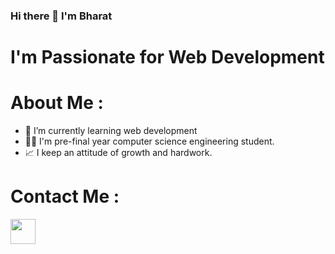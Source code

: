 ### Hi there 👋 I'm Bharat 

# I'm Passionate for Web Development

<!--
**Bharat8989/Bharat8989** is a ✨ _special_ ✨ repository because its `README.md` (this file) appears on your GitHub profile.

Here are some ideas to get you started:

- 🔭 I’m currently working on ...
- 🌱 I’m currently learning ...
- 👯 I’m looking to collaborate on ...
- 🤔 I’m looking for help with ...
- 💬 Ask me about ...
- 📫 How to reach me: ...
- 😄 Pronouns: ...
- ⚡ Fun fact: ...
-->

# About Me :

- 🔭 I’m currently learning web development
- 🧑‍💻 I'm pre-final year computer science engineering student.
- 📈 I keep an attitude of growth and hardwork.


# Contact Me : 
<a href="[https://www.instagram.com/bharat_kadam__96k/](https://www.linkedin.com/in/bharat-kadam-044aa6247/)"><img src="[https://upload.wikimedia.org/wikipedia/commons/thumb/a/a5/Instagram_icon.png/600px-Instagram_icon.png](https://th.bing.com/th/id/OIP.P_z8uTsVJ8tmPn2prJwOpQHaHa?rs=1&pid=ImgDetMain)https://th.bing.com/th/id/OIP.P_z8uTsVJ8tmPn2prJwOpQHaHa?rs=1&pid=ImgDetMain" height="40px" width="40px"></a>

